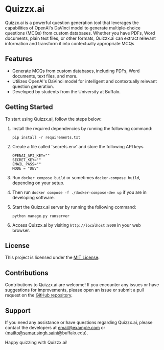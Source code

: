 # Quizzx.ai

Quizzx.ai is a powerful question generation tool that leverages the capabilities of OpenAI's DaVinci model to generate multiple-choice questions (MCQs) from custom databases. Whether you have PDFs, Word documents, plain text files, or other formats, Quizzx.ai can extract relevant information and transform it into contextually appropriate MCQs.

## Features

- Generate MCQs from custom databases, including PDFs, Word documents, text files, and more.
- Utilizes OpenAI's DaVinci model for intelligent and contextually relevant question generation.
- Developed by students from the University at Buffalo.

## Getting Started

To start using Quizzx.ai, follow the steps below:

1. Install the required dependencies by running the following command:

   ```shell
   pip install -r requirements.txt
   ```

2. Create a file called 'secrets.env' and store the following API keys
   ```
   OPENAI_API_KEY=""
   SECRET_KEY=""
   EMAIL_PASS=""
   MODE = "DEV"
   ```

3. Run ```docker compose build``` or sometimes ```docker-compose build```, depending on your setup.

4. Then run ```docker compose -f ./docker-compose-dev up``` if you are in developing software.

5. Start the Quizzx.ai server by running the following command:

   ```shell
   python manage.py runserver
   ```

6. Access Quizzx.ai by visiting `http://localhost:8000` in your web browser.

## License

This project is licensed under the [MIT License](LICENSE).

## Contributions

Contributions to Quizzx.ai are welcome! If you encounter any issues or have suggestions for improvements, please open an issue or submit a pull request on the [GitHub repository](https://github.com/your-repository).

## Support

If you need any assistance or have questions regarding Quizzx.ai, please contact the developers at [email@example.com](mailto:namannir@buffalo.edu) or (mailto@samar.singh.saini@buffalo.edu).

Happy quizzing with Quizzx.ai!